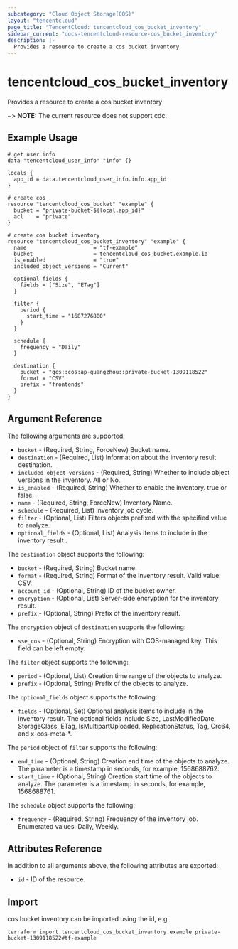```yaml
---
subcategory: "Cloud Object Storage(COS)"
layout: "tencentcloud"
page_title: "TencentCloud: tencentcloud_cos_bucket_inventory"
sidebar_current: "docs-tencentcloud-resource-cos_bucket_inventory"
description: |-
  Provides a resource to create a cos bucket inventory
---
```


# tencentcloud_cos_bucket_inventory

Provides a resource to create a cos bucket inventory

~> **NOTE:** The current resource does not support cdc.

## Example Usage

```hcl
# get user info
data "tencentcloud_user_info" "info" {}

locals {
  app_id = data.tencentcloud_user_info.info.app_id
}

# create cos
resource "tencentcloud_cos_bucket" "example" {
  bucket = "private-bucket-${local.app_id}"
  acl    = "private"
}

# create cos bucket inventory
resource "tencentcloud_cos_bucket_inventory" "example" {
  name                     = "tf-example"
  bucket                   = tencentcloud_cos_bucket.example.id
  is_enabled               = "true"
  included_object_versions = "Current"

  optional_fields {
    fields = ["Size", "ETag"]
  }

  filter {
    period {
      start_time = "1687276800"
    }
  }

  schedule {
    frequency = "Daily"
  }

  destination {
    bucket = "qcs::cos:ap-guangzhou::private-bucket-1309118522"
    format = "CSV"
    prefix = "frontends"
  }
}
```

## Argument Reference

The following arguments are supported:

* `bucket` - (Required, String, ForceNew) Bucket name.
* `destination` - (Required, List) Information about the inventory result destination.
* `included_object_versions` - (Required, String) Whether to include object versions in the inventory. All or No.
* `is_enabled` - (Required, String) Whether to enable the inventory. true or false.
* `name` - (Required, String, ForceNew) Inventory Name.
* `schedule` - (Required, List) Inventory job cycle.
* `filter` - (Optional, List) Filters objects prefixed with the specified value to analyze.
* `optional_fields` - (Optional, List) Analysis items to include in the inventory result	.

The `destination` object supports the following:

* `bucket` - (Required, String) Bucket name.
* `format` - (Required, String) Format of the inventory result. Valid value: CSV.
* `account_id` - (Optional, String) ID of the bucket owner.
* `encryption` - (Optional, List) Server-side encryption for the inventory result.
* `prefix` - (Optional, String) Prefix of the inventory result.

The `encryption` object of `destination` supports the following:

* `sse_cos` - (Optional, String) Encryption with COS-managed key. This field can be left empty.

The `filter` object supports the following:

* `period` - (Optional, List) Creation time range of the objects to analyze.
* `prefix` - (Optional, String) Prefix of the objects to analyze.

The `optional_fields` object supports the following:

* `fields` - (Optional, Set) Optional analysis items to include in the inventory result. The optional fields include Size, LastModifiedDate, StorageClass, ETag, IsMultipartUploaded, ReplicationStatus, Tag, Crc64, and x-cos-meta-*.

The `period` object of `filter` supports the following:

* `end_time` - (Optional, String) Creation end time of the objects to analyze. The parameter is a timestamp in seconds, for example, 1568688762.
* `start_time` - (Optional, String) Creation start time of the objects to analyze. The parameter is a timestamp in seconds, for example, 1568688761.

The `schedule` object supports the following:

* `frequency` - (Required, String) Frequency of the inventory job. Enumerated values: Daily, Weekly.

## Attributes Reference

In addition to all arguments above, the following attributes are exported:

* `id` - ID of the resource.



## Import

cos bucket inventory can be imported using the id, e.g.

```
terraform import tencentcloud_cos_bucket_inventory.example private-bucket-1309118522#tf-example
```

